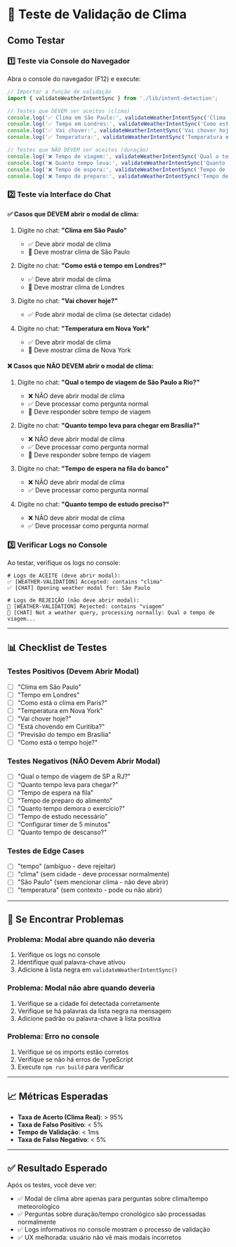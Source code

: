 # 🧪 Teste de Validação de Clima

## Como Testar

### 1️⃣ Teste via Console do Navegador

Abra o console do navegador (F12) e execute:

```javascript
// Importar a função de validação
import { validateWeatherIntentSync } from './lib/intent-detection';

// Testes que DEVEM ser aceitos (clima)
console.log('✅ Clima em São Paulo:', validateWeatherIntentSync('Clima em São Paulo')); // true
console.log('✅ Tempo em Londres:', validateWeatherIntentSync('Como está o tempo em Londres?')); // true
console.log('✅ Vai chover:', validateWeatherIntentSync('Vai chover hoje?')); // true
console.log('✅ Temperatura:', validateWeatherIntentSync('Temperatura em Nova York')); // true

// Testes que NÃO DEVEM ser aceitos (duração)
console.log('❌ Tempo de viagem:', validateWeatherIntentSync('Qual o tempo de viagem de SP a RJ?')); // false
console.log('❌ Quanto tempo leva:', validateWeatherIntentSync('Quanto tempo leva para chegar?')); // false
console.log('❌ Tempo de espera:', validateWeatherIntentSync('Tempo de espera na fila')); // false
console.log('❌ Tempo de preparo:', validateWeatherIntentSync('Tempo de preparo do alimento')); // false
```

### 2️⃣ Teste via Interface do Chat

#### ✅ Casos que DEVEM abrir o modal de clima:

1. Digite no chat: **"Clima em São Paulo"**
   - ✅ Deve abrir modal de clima
   - 📍 Deve mostrar clima de São Paulo

2. Digite no chat: **"Como está o tempo em Londres?"**
   - ✅ Deve abrir modal de clima
   - 📍 Deve mostrar clima de Londres

3. Digite no chat: **"Vai chover hoje?"**
   - ✅ Pode abrir modal de clima (se detectar cidade)

4. Digite no chat: **"Temperatura em Nova York"**
   - ✅ Deve abrir modal de clima
   - 📍 Deve mostrar clima de Nova York

#### ❌ Casos que NÃO DEVEM abrir o modal de clima:

1. Digite no chat: **"Qual o tempo de viagem de São Paulo a Rio?"**
   - ❌ NÃO deve abrir modal de clima
   - ✅ Deve processar como pergunta normal
   - 💬 Deve responder sobre tempo de viagem

2. Digite no chat: **"Quanto tempo leva para chegar em Brasília?"**
   - ❌ NÃO deve abrir modal de clima
   - ✅ Deve processar como pergunta normal
   - 💬 Deve responder sobre tempo de viagem

3. Digite no chat: **"Tempo de espera na fila do banco"**
   - ❌ NÃO deve abrir modal de clima
   - ✅ Deve processar como pergunta normal

4. Digite no chat: **"Quanto tempo de estudo preciso?"**
   - ❌ NÃO deve abrir modal de clima
   - ✅ Deve processar como pergunta normal

### 3️⃣ Verificar Logs no Console

Ao testar, verifique os logs no console:

```
# Logs de ACEITE (deve abrir modal):
✅ [WEATHER-VALIDATION] Accepted: contains "clima"
✅ [CHAT] Opening weather modal for: São Paulo

# Logs de REJEIÇÃO (não deve abrir modal):
🚫 [WEATHER-VALIDATION] Rejected: contains "viagem"
🚫 [CHAT] Not a weather query, processing normally: Qual o tempo de viagem...
```

---

## 📊 Checklist de Testes

### Testes Positivos (Devem Abrir Modal)
- [ ] "Clima em São Paulo"
- [ ] "Tempo em Londres"
- [ ] "Como está o clima em Paris?"
- [ ] "Temperatura em Nova York"
- [ ] "Vai chover hoje?"
- [ ] "Está chovendo em Curitiba?"
- [ ] "Previsão do tempo em Brasília"
- [ ] "Como está o tempo hoje?"

### Testes Negativos (NÃO Devem Abrir Modal)
- [ ] "Qual o tempo de viagem de SP a RJ?"
- [ ] "Quanto tempo leva para chegar?"
- [ ] "Tempo de espera na fila"
- [ ] "Tempo de preparo do alimento"
- [ ] "Quanto tempo demora o exercício?"
- [ ] "Tempo de estudo necessário"
- [ ] "Configurar timer de 5 minutos"
- [ ] "Quanto tempo de descanso?"

### Testes de Edge Cases
- [ ] "tempo" (ambíguo - deve rejeitar)
- [ ] "clima" (sem cidade - deve processar normalmente)
- [ ] "São Paulo" (sem mencionar clima - não deve abrir)
- [ ] "temperatura" (sem contexto - pode ou não abrir)

---

## 🐛 Se Encontrar Problemas

### Problema: Modal abre quando não deveria
1. Verifique os logs no console
2. Identifique qual palavra-chave ativou
3. Adicione à lista negra em `validateWeatherIntentSync()`

### Problema: Modal não abre quando deveria
1. Verifique se a cidade foi detectada corretamente
2. Verifique se há palavras da lista negra na mensagem
3. Adicione padrão ou palavra-chave à lista positiva

### Problema: Erro no console
1. Verifique se os imports estão corretos
2. Verifique se não há erros de TypeScript
3. Execute `npm run build` para verificar

---

## 📈 Métricas Esperadas

- **Taxa de Acerto (Clima Real)**: > 95%
- **Taxa de Falso Positivo**: < 5%
- **Tempo de Validação**: < 1ms
- **Taxa de Falso Negativo**: < 5%

---

## ✅ Resultado Esperado

Após os testes, você deve ver:
- ✅ Modal de clima abre apenas para perguntas sobre clima/tempo meteorológico
- ✅ Perguntas sobre duração/tempo cronológico são processadas normalmente
- ✅ Logs informativos no console mostram o processo de validação
- ✅ UX melhorada: usuário não vê mais modais incorretos

